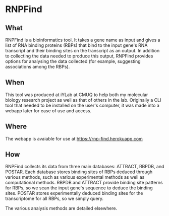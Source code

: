 # RNPFind

## What
RNPFind is a bioinformatics tool. It takes a gene name as input and gives a
list of RNA binding proteins (RBPs) that bind to the input gene's RNA
transcript and their binding sites on the transcript as an output. In addition
to collecting the data needed to produce this output, RNPFind provides options
for analysing the data collected (for example, suggesting associations among
the RBPs).

## When
This tool was produced at iYLab at CMUQ to help both my molecular biology
research project as well as that of others in the lab. Originally a CLI tool
that needed to be installed on the user's computer, it was made into a webapp
later for ease of use and access.

## Where
The webapp is avaiable for use at https://rnp-find.herokuapp.com

## How
RNPFind collects its data from three main databases: ATTRACT, RBPDB, and
POSTAR. Each database stores binding sites of RBPs deduced through various
methods, such as various experimental methods as well as computational methods.
RBPDB and ATTRACT provide binding site patterns for RBPs, so we scan the input
gene's sequence to deduce the binding sites. POSTAR stores experimentally
deduced binding sites for the transcriptome for all RBPs, so we simply query.

The various analysis methods are detailed elsewhere.



